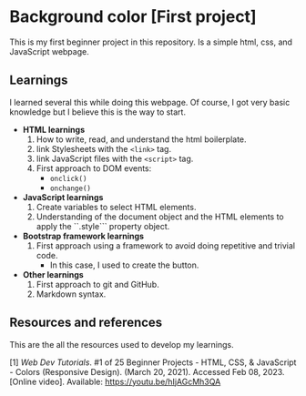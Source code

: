 # Background color [First project]

This is my first beginner project in this repository. Is a simple html, css, and JavaScript webpage.

## Learnings

I learned several this while doing this webpage. Of course, I got very basic knowledge but I believe this is the way to start.

- **HTML learnings**
    1. How to write, read, and understand the html boilerplate.
    2. link Stylesheets with the ```<link>``` tag.
    3. link JavaScript files with the ```<script>``` tag.
    4. First approach to DOM events:
        - ```onclick()```
        - ```onchange()```
- **JavaScript learnings**
    1. Create variables to select HTML elements.
    2. Understanding of the document object and the HTML elements to apply the ``.style``` property object.
- **Bootstrap framework learnings**
    1. First approach using a framework to avoid doing repetitive and trivial code.
        - In this case, I used to create the button.
- **Other learnings**
    1. First approach to git and GitHub.
    2. Markdown syntax.

## Resources and references

This are the all the resources used to develop my learnings.

[1] *Web Dev Tutorials*. #1 of 25 Beginner Projects - HTML, CSS, & JavaScript - Colors (Responsive Design). (March 20, 2021). Accessed Feb 08, 2023. [Online video]. Available: <https://youtu.be/hIjAGcMh3QA>
